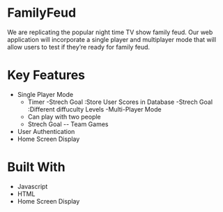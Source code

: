 # FamilyFeud
We are replicating the popular night time TV show family feud. Our web application will incorporate a single player and multiplayer mode that will allow users to test if they’re ready for family feud.

# Key Features 
- Single Player Mode
    - Timer 
    -Strech Goal :Store User Scores in Database
    -Strech Goal :Different diffuculty Levels 
-Multi-Player Mode
  - Can play with two people 
  - Strech Goal -- Team Games 
- User Authentication 
- Home Screen Display


# Built With
- Javascript
- HTML 
- Home Screen Display
